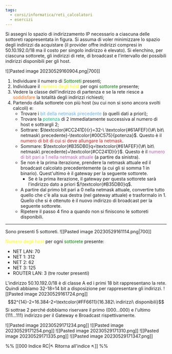 ```yaml
---
tags:
  - corsi/informatica/reti_calcolatori
  - esercizi
---
```

Si assegni lo spazio di indirizzamento IP necessario a ciascuna delle sottoreti rappresentata in figura. Si assuma di voler minimizzare lo spazio degli indirizzi da acquistare (il provider offre indirizzi compresi in 50.10.192.0/18 ma il costo per singolo indirizzo è elevato). Si elenchino, per ciascuna sottorete, gli indirizzi di rete, di broadcast e l'intervallo dei possibili indirizzi disponibili per gli host.

![[Pasted image 20230529160904.png|700]]

1. Individuare il numero di <font color="green">Sottoreti</font> presenti;
2. Individuare il <font color="yellow">numero degli host</font> per ogni <font color="green">sottorete</font> presente;
3. Vedere la classe dell'indirizzo di partenza e se la rete riesce a <font color="FF6611">soddisfare</font> la totalità degli indirizzi richiesti;
4. Partendo dalla sottorete con più host (su cui non si sono ancora svolti calcoli) e: 
	- Trovare i <font color="#61AFEF">bit della netmask precedente</font> (o quelli dati a priori);
	- Trovare la <font color="00C575">potenza</font> di 2 immediatamente successiva al numero di host e sottrargli 2;
	- Sottrare: $\textcolor{#CC241D}{r}=32-\ \textcolor{#61AFEF}{\#\ bit\ netmask\ precedente}-\textcolor{#00C575}{potenza}$. Questo è il <font color="#CC241D">numero di bit di cui si deve allungare la netmask</font>.
	- Sommare: $\textcolor{#B35DB0}q=\textcolor{#61AFEF}{\#\ bit\ netmask\ precedente}+\textcolor{#CC241D}{r}$. Questo è il <font color="#B35DB0">numero di bit pari a 1 nella netmask attuale</font> (a partire da sinistra).
	- Se non è la prima iterazione, prendere la netmask attuale ed il broadcast calcolato precedentemente (a cui gli si somma 1 in binario). Quest'ultimo è il gateway per la seguente sottorete.
		- Se è la prima iterazione, il gateway per questa sottorete sarà l'indirizzo dato a priori $/\textcolor{#B35DB0}q$.
	- A partire dal primo bit pari a 0 nella netmask attuale, convertire tutto quello che c'è alla sua destra (nel gateway attuale) e trasformalo in 1. Quello che si è ottenuto è il nuovo indirizzo di broadcast per la seguente sottorete.
	- Ripetere il passo 4 fino a quando non si finiscono le sottoreti disponibili.



---
Sono presenti 5 sottoreti.
![[Pasted image 20230529161114.png|700]]

<font color="yellow">Numero degli host</font> per ogni <font color="green">sottorete</font> presente:
- NET LAN: 70
- NET 1: 312
- NET 2: 62
- NET 3: 125
- ROUTER LAN: 3 (tre router presenti)

L'indirizzo 50.10.192.0/18 è di classe A ed i primi 18 bit rappresentano la rete. Quindi abbiamo 32-18=14 bit a disposizione per rappresentare gli indirizzi.
![[Pasted image 20230529161724.png]]
$$2^{14}-2=16.384-2=\textcolor{#FF6611}{16.382\ indirizzi\ disponibili}$$
Si sottrae 2 perché dobbiamo riservare il primo (000...000) e l'ultimo (111...111) indirizzo per il Gateway e Broadcast rispettivamente.

![[Pasted image 20230529171234.png]]
![[Pasted image 20230529171254.png]]
![[Pasted image 20230529171310.png]]
![[Pasted image 20230529171335.png]]
![[Pasted image 20230529171347.png]]

%%
[[000 Indice RC|↖ Ritorna all'indice ↖]]
%%